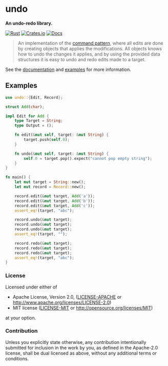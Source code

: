 # undo

**An undo-redo library.**

[![Rust](https://github.com/evenorog/undo/actions/workflows/rust.yml/badge.svg)](https://github.com/evenorog/undo/actions/workflows/rust.yml)
[![Crates.io](https://img.shields.io/crates/v/undo.svg)](https://crates.io/crates/undo)
[![Docs](https://docs.rs/undo/badge.svg)](https://docs.rs/undo)

> An implementation of the [command pattern](https://en.wikipedia.org/wiki/Command_pattern),
> where all edits are done by creating objects that applies the modifications.
> All objects knows how to undo the changes it applies, and by using the provided data
> structures it is easy to undo and redo edits made to a target.

See the [documentation](https://docs.rs/undo) and [examples](https://github.com/evenorog/undo/tree/master/examples) for more information.

## Examples

```rust
use undo::{Edit, Record};

struct Add(char);

impl Edit for Add {
    type Target = String;
    type Output = ();

    fn edit(&mut self, target: &mut String) {
        target.push(self.0);
    }

    fn undo(&mut self, target: &mut String) {
        self.0 = target.pop().expect("cannot pop empty string");
    }
}

fn main() {
    let mut target = String::new();
    let mut record = Record::new();

    record.edit(&mut target, Add('a'));
    record.edit(&mut target, Add('b'));
    record.edit(&mut target, Add('c'));
    assert_eq!(target, "abc");

    record.undo(&mut target);
    record.undo(&mut target);
    record.undo(&mut target);
    assert_eq!(target, "");

    record.redo(&mut target);
    record.redo(&mut target);
    record.redo(&mut target);
    assert_eq!(target, "abc");
}
```

### License

Licensed under either of

 * Apache License, Version 2.0, ([LICENSE-APACHE](LICENSE-APACHE) or http://www.apache.org/licenses/LICENSE-2.0)
 * MIT license ([LICENSE-MIT](LICENSE-MIT) or http://opensource.org/licenses/MIT)

at your option.

### Contribution

Unless you explicitly state otherwise, any contribution intentionally submitted
for inclusion in the work by you, as defined in the Apache-2.0 license, shall be dual licensed as above, without any
additional terms or conditions.
